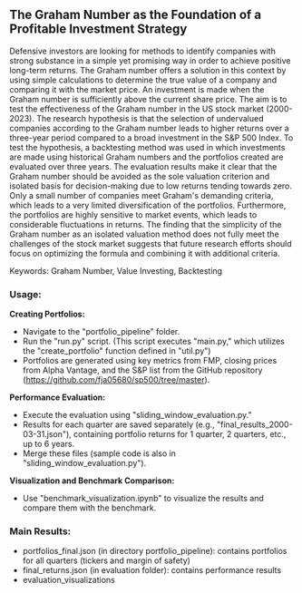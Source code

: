 ## The Graham Number as the Foundation of a Profitable Investment Strategy
Defensive investors are looking for methods to identify companies with strong substance in a simple yet promising way in order to achieve positive long-term returns. The Graham number offers a solution in this context by using simple calculations to determine the true value of a company and comparing it with the market price. An investment is made when the Graham number is sufficiently above the current share price.
The aim is to test the effectiveness of the Graham number in the US stock market (2000-2023). The research hypothesis is that the selection of undervalued companies according to the Graham number leads to higher returns over a three-year period compared to a broad investment in the S\&P 500 Index. To test the hypothesis, a backtesting method was used in which investments are made using historical Graham numbers and the portfolios created are evaluated over three years.
The evaluation results make it clear that the Graham number should be avoided as the sole valuation criterion and isolated basis for decision-making due to low returns tending towards zero. Only a small number of companies meet Graham's demanding criteria, which leads to a very limited diversification of the portfolios. Furthermore, the portfolios are highly sensitive to market events, which leads to considerable fluctuations in returns.
The finding that the simplicity of the Graham number as an isolated valuation method does not fully meet the challenges of the stock market suggests that future research efforts should focus on optimizing the formula and combining it with additional criteria.

Keywords: Graham Number, Value Investing, Backtesting

### Usage:
**Creating Portfolios:**
* Navigate to the "portfolio_pipeline" folder.
* Run the "run.py" script. (This script executes "main.py," which utilizes the "create_portfolio" function defined in "util.py")
* Portfolios are generated using key metrics from FMP, closing prices from Alpha Vantage, and the S&P list from the GitHub repository (https://github.com/fja05680/sp500/tree/master).

**Performance Evaluation:**
* Execute the evaluation using "sliding_window_evaluation.py."
* Results for each quarter are saved separately (e.g., "final_results_2000-03-31.json"), containing portfolio returns for 1 quarter, 2 quarters, etc., up to 6 years.
* Merge these files (sample code is also in "sliding_window_evaluation.py").

**Visualization and Benchmark Comparison:**
* Use "benchmark_visualization.ipynb" to visualize the results and compare them with the benchmark.

### Main Results:
* portfolios_final.json (in directory portfolio_pipeline): contains portfolios for all quarters (tickers and margin of safety)
* final_returns.json (in evaluation folder): contains performance results
* evaluation_visualizations
